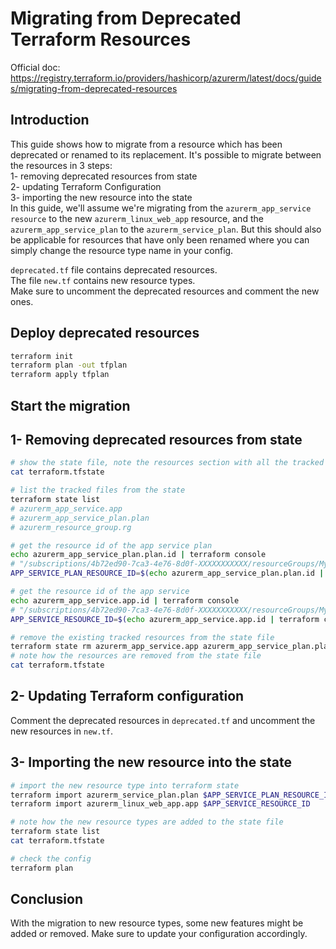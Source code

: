 # Migrating from Deprecated Terraform Resources

Official doc: https://registry.terraform.io/providers/hashicorp/azurerm/latest/docs/guides/migrating-from-deprecated-resources

## Introduction
This guide shows how to migrate from a resource which has been deprecated or renamed to its replacement.
It's possible to migrate between the resources in 3 steps:  
1- removing deprecated resources from state  
2- updating Terraform Configuration  
3- importing the new resource into the state  
In this guide, we'll assume we're migrating from the `azurerm_app_service resource` to the new `azurerm_linux_web_app` resource, and the `azurerm_app_service_plan` to the `azurerm_service_plan`.
But this should also be applicable for resources that have only been renamed 
where you can simply change the resource type name in your config.  

`deprecated.tf` file contains deprecated resources.  
The file `new.tf` contains new resource types.  
Make sure to uncomment the deprecated resources and comment the new ones.  

## Deploy deprecated resources

```bash
terraform init
terraform plan -out tfplan
terraform apply tfplan
```

## Start the migration

## 1- Removing deprecated resources from state

```bash
# show the state file, note the resources section with all the tracked resources
cat terraform.tfstate
```

```bash
# list the tracked files from the state
terraform state list
# azurerm_app_service.app
# azurerm_app_service_plan.plan
# azurerm_resource_group.rg
```

```bash
# get the resource id of the app service plan
echo azurerm_app_service_plan.plan.id | terraform console   
# "/subscriptions/4b72ed90-7ca3-4e76-8d0f-XXXXXXXXXXX/resourceGroups/MyResourceGroup/providers/Microsoft.Web/serverfarms/MyAppServicePlan"
APP_SERVICE_PLAN_RESOURCE_ID=$(echo azurerm_app_service_plan.plan.id | terraform console)
```

```bash
# get the resource id of the app service
echo azurerm_app_service.app.id | terraform console
# "/subscriptions/4b72ed90-7ca3-4e76-8d0f-XXXXXXXXXXX/resourceGroups/MyResourceGroup/providers/Microsoft.Web/sites/mywebapp-01357"
APP_SERVICE_RESOURCE_ID=$(echo azurerm_app_service.app.id | terraform console)
```

```bash
# remove the existing tracked resources from the state file
terraform state rm azurerm_app_service.app azurerm_app_service_plan.plan
# note how the resources are removed from the state file
cat terraform.tfstate
```

## 2- Updating Terraform configuration

Comment the deprecated resources in `deprecated.tf` and uncomment the new resources in `new.tf`.

## 3- Importing the new resource into the state

```bash
# import the new resource type into terraform state
terraform import azurerm_service_plan.plan $APP_SERVICE_PLAN_RESOURCE_ID
terraform import azurerm_linux_web_app.app $APP_SERVICE_RESOURCE_ID
```

```bash
# note how the new resource types are added to the state file
terraform state list
cat terraform.tfstate
```

```bash
# check the config
terraform plan
```

## Conclusion
With the migration to new resource types, some new features might be added or removed. Make sure to update your configuration accordingly.